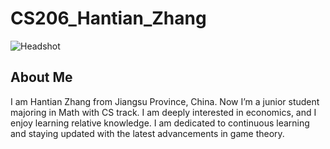 # CS206_Hantian_Zhang

![Headshot](image)

## About Me
I am Hantian Zhang from Jiangsu Province, China. Now I’m a junior student majoring in Math with CS track. I am deeply interested in economics, and I enjoy learning relative knowledge. I am dedicated to continuous learning and staying updated with the latest advancements in game theory. 


